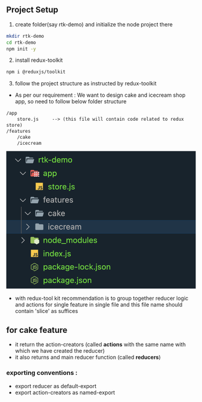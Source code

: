 ## Project Setup

1. create folder(say rtk-demo) and initialize the node project there

```zsh
mkdir rtk-demo
cd rtk-demo
npm init -y
```

2. install redux-toolkit

```zsh
npm i @reduxjs/toolkit
```

3. follow the project structure as instructed by redux-toolkit

- As per our requirement : We want to design cake and icecream shop app, so need to follow below folder structure

```
/app
    store.js     --> (this file will contain code related to redux store)
/features
    /cake
    /icecream
```

![](./screenshots//folder-structure.png)

- with redux-tool kit recommendation is to group together reducer logic and actions for single feature in single file and this file name should contain 'slice' as suffices

## for cake feature

- it return the action-creators (called **actions** with the same name with which we have created the reducer)
- it also returns and main reducer function (called **reducers**)

### exporting conventions :

- export reducer as default-export
- export action-creators as named-export
